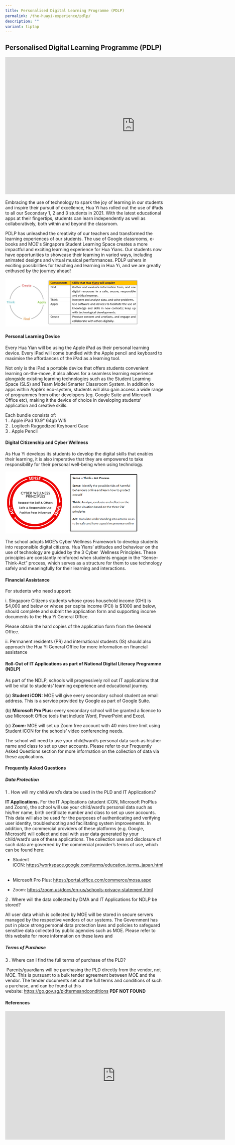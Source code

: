 ```yaml
---
title: Personalised Digital Learning Programme (PDLP)
permalink: /the-huayi-experience/pdlp/
description: ""
variant: tiptap
---
```

<h2>Personalised Digital Learning Programme (PDLP)</h2><div class="iframe-wrapper"><iframe height="438" width="824" allowfullscreen="true" frameborder="0" src="https://www.youtube.com/embed/7WOEs8-XayI"></iframe></div><p>Embracing the use of technology to spark the joy of learning in our students and inspire their pursuit of excellence, Hua Yi has rolled out the use of iPads to all our Secondary 1, 2 and 3 students in 2021. With the latest educational apps at their fingertips, students can learn independently as well as collaboratively, both within and beyond the classroom.</p><p>PDLP has unleashed the creativity of our teachers and transformed the learning experiences of our students. The use of Google classrooms, e-books and MOE's Singapore Student Learning Space creates a more impactful and exciting learning experience for Hua Yians. Our students now have opportunities to showcase their learning in varied ways, including animated designs and virtual musical performances. PDLP ushers in exciting possibilities for teaching and learning in Hua Yi, and we are greatly enthused by the journey ahead!</p><div class="isomer-image-wrapper"><img style="width:85%" height="auto" width="100%" src="/images/image1.jpg"></div><h4>Personal Learning Device</h4><p>Every Hua Yian will be using the Apple iPad as their personal learning device. Every iPad will come bundled with the Apple pencil and keyboard to maximise the affordances of the iPad as a learning tool.</p><p>Not only is the iPad a portable device that offers students convenient learning on-the-move, it also allows for a seamless learning experience alongside existing learning technologies such as the Student Learning Space (SLS) and Team Model Smarter Classroom System. In addition to apps within Apple’s eco-system, students will also gain access a wide range of programmes from other developers (eg. Google Suite and Microsoft Office etc), making it the device of choice in developing students’ application and creative skills.</p><p>Each bundle consists of: <br>1 . Apple iPad 10.9" 64gb Wifi <br>2 . Logitech Ruggedized Keyboard Case <br>3 . Apple Pencil</p><p></p><h4>Digital Citizenship and Cyber Wellness</h4><p>As Hua Yi develops its students to develop the digital skills that enables their learning, it is also imperative that they are empowered to take responsibility for their personal well-being when using technology.</p><div class="isomer-image-wrapper"><img style="width:85%" height="auto" width="100%" src="/images/Image3.png"></div><p>The school adopts MOE’s Cyber Wellness Framework to develop students into responsible digital citizens. Hua Yians’ attitudes and behaviour on the use of technology are guided by the 3 Cyber&nbsp; Wellness Principles. These principles are constantly reinforced when students engage in the “Sense-Think-Act” process, which serves as a structure for them to use technology safely and meaningfully for their learning and interactions.</p><h4>Financial Assistance</h4><p>For students who need support:</p><p>i. Singapore Citizens students whose gross household income (GHI) is $4,000 and below or whose per capita income (PCI) is $1000 and below, should complete and submit the application&nbsp;form and supporting income documents to the Hua Yi General Office.</p><p>Please obtain the hard copies of the application form from the General Office.</p><p>ii. Permanent residents (PR) and international students (IS) should also approach the Hua Yi General Office for more information on financial assistance</p><h4>Roll-Out of IT Applications as part of National Digital Literacy Programme (NDLP)</h4><p>As part of the NDLP, schools will progressively roll out IT applications that will be vital to students’ learning experience and educational journey.&nbsp;</p><p>(a)&nbsp;<strong>Student iCON:</strong>&nbsp;MOE will give every secondary school student an email address. This is a service provided by Google as part of Google Suite.</p><p>(b)&nbsp;<strong>Microsoft Pro Plus:</strong>&nbsp;every secondary school will be granted a licence to use Microsoft Office tools that include Word, PowerPoint and Excel.</p><p>(c)&nbsp;<strong>Zoom:</strong>&nbsp;MOE will set up Zoom free account with 40 mins time limit using Student iCON for the schools’ video conferencing needs.</p><p>The school will need to use your child/ward’s personal data such as his/her name and class to set up user accounts. Please refer to our Frequently Asked Questions section for more information on the collection of data via these applications.</p><h4>Frequently Asked Questions</h4><h5>Data Protection</h5><p>1 . How will my child/ward’s data be used in the PLD and IT Applications?</p><p><strong>IT Applications.</strong>&nbsp;For the IT Applications (student iCON, Microsoft ProPlus and Zoom), the school will use your child/ward’s personal data such as his/her name, birth certificate number and class to set up user accounts. This data will also be used for the purposes of authenticating and verifying user identity, troubleshooting and facilitating system improvements. In addition, the commercial providers of these platforms (e.g. Google, Microsoft) will collect and deal with user data generated by your child/ward’s use of these applications. The collection use and disclosure of such data are governed by the commercial provider’s terms of use, which can be found here:&nbsp;</p><ul data-tight="true" class="tight"><li><p>Student iCON:&nbsp;<a href="https://workspace.google.com/terms/education_terms_japan.html" rel="noopener noreferrer nofollow" target="_blank">https://workspace.google.com/terms/education_terms_japan.html</a>&nbsp;</p></li><li><p>Microsoft Pro Plus:&nbsp;<a href="https://portal.office.com/commerce/mosa.aspx" rel="noopener noreferrer nofollow" target="_blank">https://portal.office.com/commerce/mosa.aspx</a></p></li><li><p>Zoom:&nbsp;<a href="https://explore.zoom.us/en/schools-privacy-statement/" rel="noopener noreferrer nofollow" target="_blank">https://zoom.us/docs/en-us/schools-privacy-statement.html</a></p></li></ul><p>2 . Where will the data collected by DMA and IT Applications for NDLP be stored?&nbsp;</p><p>All user data which is collected by MOE will be stored in secure servers managed by the respective vendors of our systems. The Government has put in place strong personal data protection laws and policies to safeguard sensitive data collected by public agencies such as MOE. Please refer to this website for more information on these laws and </p><h5>Terms of Purchase</h5><p>3 . Where can I find the full terms of purchase of the PLD?</p><p>&nbsp;Parents/guardians will be purchasing the PLD directly from the vendor, not MOE. This is pursuant to a bulk tender agreement between MOE and the vendor. The tender documents set out the full terms and conditions of such a purchase, and can be found at this website:&nbsp;<a href="https://go.gov.sg/pldtermsandconditions" rel="noopener noreferrer nofollow" target="_blank">https://go.gov.sg/pldtermsandconditions</a> <strong>PDF NOT FOUND</strong></p><h4>References</h4><div class="iframe-wrapper"><iframe height="410" width="700" allowfullscreen="true" frameborder="0" src="https://www.youtube.com/embed/3FKftVAU4eI"></iframe></div><p></p>